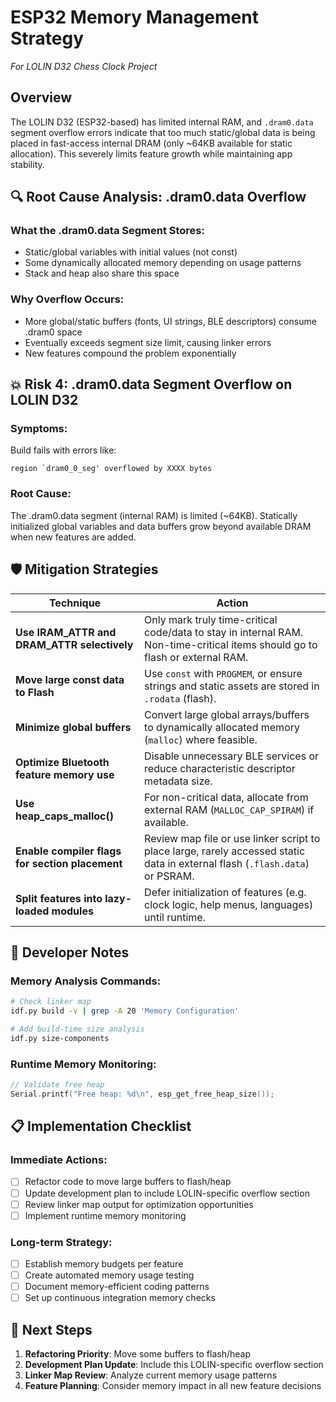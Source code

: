 # ESP32 Memory Management Strategy
*For LOLIN D32 Chess Clock Project*

## Overview

The LOLIN D32 (ESP32-based) has limited internal RAM, and `.dram0.data` segment overflow errors indicate that too much static/global data is being placed in fast-access internal DRAM (only ~64KB available for static allocation). This severely limits feature growth while maintaining app stability.

## 🔍 Root Cause Analysis: .dram0.data Overflow

### What the .dram0.data Segment Stores:
- Static/global variables with initial values (not const)
- Some dynamically allocated memory depending on usage patterns  
- Stack and heap also share this space

### Why Overflow Occurs:
- More global/static buffers (fonts, UI strings, BLE descriptors) consume .dram0 space
- Eventually exceeds segment size limit, causing linker errors
- New features compound the problem exponentially

## 💥 Risk 4: .dram0.data Segment Overflow on LOLIN D32

### Symptoms:
Build fails with errors like:
```
region `dram0_0_seg' overflowed by XXXX bytes
```

### Root Cause:
The .dram0.data segment (internal RAM) is limited (~64KB). Statically initialized global variables and data buffers grow beyond available DRAM when new features are added.

## 🛡️ Mitigation Strategies

| Technique | Action |
|-----------|--------|
| **Use IRAM_ATTR and DRAM_ATTR selectively** | Only mark truly time-critical code/data to stay in internal RAM. Non-time-critical items should go to flash or external RAM. |
| **Move large const data to Flash** | Use `const` with `PROGMEM`, or ensure strings and static assets are stored in `.rodata` (flash). |
| **Minimize global buffers** | Convert large global arrays/buffers to dynamically allocated memory (`malloc`) where feasible. |
| **Optimize Bluetooth feature memory use** | Disable unnecessary BLE services or reduce characteristic descriptor metadata size. |
| **Use heap_caps_malloc()** | For non-critical data, allocate from external RAM (`MALLOC_CAP_SPIRAM`) if available. |
| **Enable compiler flags for section placement** | Review map file or use linker script to place large, rarely accessed static data in external flash (`.flash.data`) or PSRAM. |
| **Split features into lazy-loaded modules** | Defer initialization of features (e.g. clock logic, help menus, languages) until runtime. |

## 🧪 Developer Notes

### Memory Analysis Commands:
```bash
# Check linker map
idf.py build -v | grep -A 20 'Memory Configuration'

# Add build-time size analysis
idf.py size-components
```

### Runtime Memory Monitoring:
```cpp
// Validate free heap
Serial.printf("Free heap: %d\n", esp_get_free_heap_size());
```

## 📋 Implementation Checklist

### Immediate Actions:
- [ ] Refactor code to move large buffers to flash/heap
- [ ] Update development plan to include LOLIN-specific overflow section
- [ ] Review linker map output for optimization opportunities
- [ ] Implement runtime memory monitoring

### Long-term Strategy:
- [ ] Establish memory budgets per feature
- [ ] Create automated memory usage testing
- [ ] Document memory-efficient coding patterns
- [ ] Set up continuous integration memory checks

## 🎯 Next Steps

1. **Refactoring Priority**: Move some buffers to flash/heap
2. **Development Plan Update**: Include this LOLIN-specific overflow section
3. **Linker Map Review**: Analyze current memory usage patterns
4. **Feature Planning**: Consider memory impact in all new feature decisions